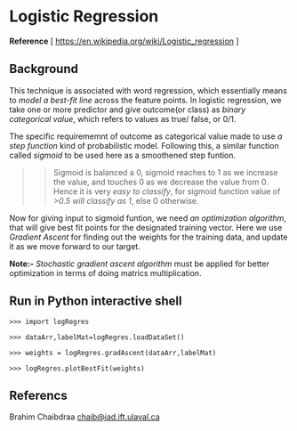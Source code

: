 # Logistic Regression
**Reference** [ https://en.wikipedia.org/wiki/Logistic_regression ]

## Background
This technique is associated with word regression, which essentially means to *model a best-fit line* across the feature points. In logistic regression, we take one or more predictor and give outcome(or class) as *binary categorical value*, which refers to values as true/ false, or 0/1.

The specific requirememnt of outcome as categorical value made to use *a step function* kind of probabilistic model. Following this, a similar function called *sigmoid* to be used here as a smoothened step funtion.

>>Sigmoid is balanced a 0, sigmoid reaches to 1 as we increase the value, and touches 0 as we decrease the value from 0. Hence it is very *easy to classify*, for sigmoid function value of *>0.5 will classify as 1*, else 0 otherwise.

Now for giving input to sigmoid funtion, we need *an optimization algorithm*, that will give best fit points for the designated training vector. Here we use *Gradient Ascent* for finding out the weights for the training data, and update it as we move forward to our target.

**Note:-** 
*Stochastic gradient ascent algorithm* must be applied for better optimization in terms of doing matrics multiplication. 

## Run in Python interactive shell
    >>> import logRegres

    >>> dataArr,labelMat=logRegres.loadDataSet()

    >>> weights = logRegres.gradAscent(dataArr,labelMat)

    >>> logRegres.plotBestFit(weights)

## Referencs
Brahim Chaibdraa 
<chaib@iad.ift.ulaval.ca>
